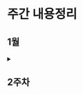 # 주간 내용정리

## 1월
<details>
  <summary><h2>2주차</h2></summary>

  <details>
    <summary>CLI(Command LIne Interface)</summary>
    
    CLI&GUI
    
    - CLI: 명령어를 통해 사용자와 컴퓨터가 상호 작용하는 방식 
    => CLI에서 가장 중요한 것은 내가 어디 있는지(경로) 아는 것 
    - GUI: 그래픽을 통해 사용자와 컴퓨터가 상호 작용하는 방식

    CLI 사용하는 이유
    - 효율성
        - 키보드만으로 모든 작업을 수행 가능
        - 메모리와 CPU 사용량이 적어 저사양 시스템에서도 효율적
    - 정밀한 제어
        - 특정 프로그램이나 시스템의 세부 설정을 보다 정밀하게 제어 가능
    - 표준성
        - CLI 명령어는 대부분의 Unix 운영체제 기반 시스템에서 동일하게 작동하여 여러 환경에 적용 가능
  </details>

  <details>
    <summary>Git</summary>
    
    Git 개념
    
    - git: 분산 버전 관리
        - 버전 관리란 변화를 **기록하고 추적**하는 것
        - 중앙 집중식과 다르게 분산식을 사용하여 버전을 여러 복제된 저장소에 저장 및 관리
            - 중앙 서버에 의존하지 않고 동시에 다양한 작업을 수행하며 작업 충동을 줄이고 생산성 향상
            - 백업과 복구가 용이
            - 인터넷에 연결되지 않아도 로컬 저장소에 기록하고 중앙 서버와 동기화 가능
        - git의 역할
            - 히스토리를 관리
            - 개발 과정 파악
            - 이전 버전과 변경 사항 비교 => 코드의 변경 이력을 기록하고 협업을 원활하게 하는 도구
        - git의 역할
            - Working Directory: 실제 작업 중인 파일들이 위치하는 영역
            - Staging Area: 개념적인 영역으로 다음 버전에 포함시킬 파일들을 선택적으로 추가하거나 제외할 수 있는 영역 
            - Repository: 버전 이역과 파일들이 영구적으로 저장되는 영역으로 모든 버전과 변경 이력이 기록, 버젼 = commit
    
    Git bash 명령어

    - CLI에서 '.'(점): '.'은 현재 디렉토리, '..'는 현재의 상위 디렉토리(부모 폴더)를 의미
    - touch: 파일 생성
    - mkdir: 새 디렉토리 생성
    - ls: 현재 작업 중인 디렉토리 내부의 폴더/파일 목록을 출력
    - cd: 현재 작업 중인 디렉토리를 변경 (위치 이동)
    - start: 폴더/파일 열기
    - rm: 파일 삭제 (디렉토리 삭제는 -r옵션을 추가 사용)
        - rm dir -r, rm -r dir 상관 X
    - git init: 로컬 저장소 설정(초기화) => git의 버전 관리를 시작할 디렉토리에서 진행
        - git 로컬 저장소 내에 또 다른 git 로컬 저장소를 만들지 말 것
    - git add: 변경사항이 있는 파일을 staging area에 추가
    - git commit: staging area에 있는 파일들을 저장소에 기록 => 해당 시점의 버전을 생성, 변경 이력을 남김
        - -m: 메세지 설정
        - --amend: commit 메시지 수정 => Vim 에디터에서 수정
    - git config --global user.email "메일 주소" or user.name "유저네임": commit 작성자 정보 설정
        - git config --global -l: 설정 정보 보기
    - git status: 현재 로컬 저장소의 파일 상태 보기
    - git log: commit hisorty 보기
        - git log --oneline: 한 줄로 보기
    - git remote add origin remote_repo_url: 로컬 저장소에 원격 저장소 추가 
        - git remote -v: 현재 로컬 저장소에 등록된 원격 저장소 목록
        - git remote rm 원격 저장소 이름: 로컬 저장소에 등록된 원격 저장소 삭
    - git push origin master: 원격 저장소에 commit 목록을 업로드 => commit이 올라가므로 commit 이력이 없으면 push X
    - git pull origin master: 원격 저장소의 변경사항만을 받아옴 (업데이트)
    - git clone origin master: 원격 저장소 전체를 복제 (다운로드)
    - gitignore: Git에서 특정 파일이나 디렉토리를 추적하지 않도록 설정하는데 사용되는 텍스트 파일
    - git revert <commit id>: 특정 commit을 없었던 일로 만드는 작업 (없앴다는 로그는 남음)
        - git revert 79ch 와 같이 사용
        - 공백이나 '..'을 사용해 한 번에 실행 취소 가능 
    - git reset [옵션] <commit id>: 특정 commit으로 되돌아가는 작업 => 삭제되는 commit들의 기록을 어떤 영역에 남겨둘 지 옵션 활용 가
        - git reset --soft <commit id>: staging area에 남김
        - git reset --mixed <commit id>: working directory에 남김 (기본 옵션 값)
        - git reset --hard <commit id>: 기록을 남기지 않음
    - git restore: Working Directory에서 파일을 수정한 뒤, 파일의 수정 사항을 취소하고, 원래 모습대로 되돌리는 작업
    - git rm --cached: Staging Area에서 Working Directory로 되돌리기 (git 저장소에 "commit이 없는 경우")
    - git restore --staged: Staging Area에서 Working Directory로 되돌리기 (git 저장소에 "commit이 있는 경우")
  </details>

  <details>
    <summary>Chat GPT&API</summary>
    
    - ChatGPT (Generative / Pre-trained / Transformer): 생성 모델 / 사전 훈련 / 트랜스포머 AI 모델 => GPT 모델을 기반으로 한 대화형 AI
    - API (비가시 영역의 수 많은 통신 종류 중 하나): 두 소프트웨어 (또는 시스템)가 서로 통신할 수 있게 하는 메커니즘
        - API Key: API에게 요청을 보내는 애플리케이션을 구별하기 위한 고유한 식별 문자
            - 보안 강화와 데이터 관리 측면에서 필요성 有 => 따라서 노출되면 안돼며 정기 갱신이 필요
    
  </details>
  
</details>
